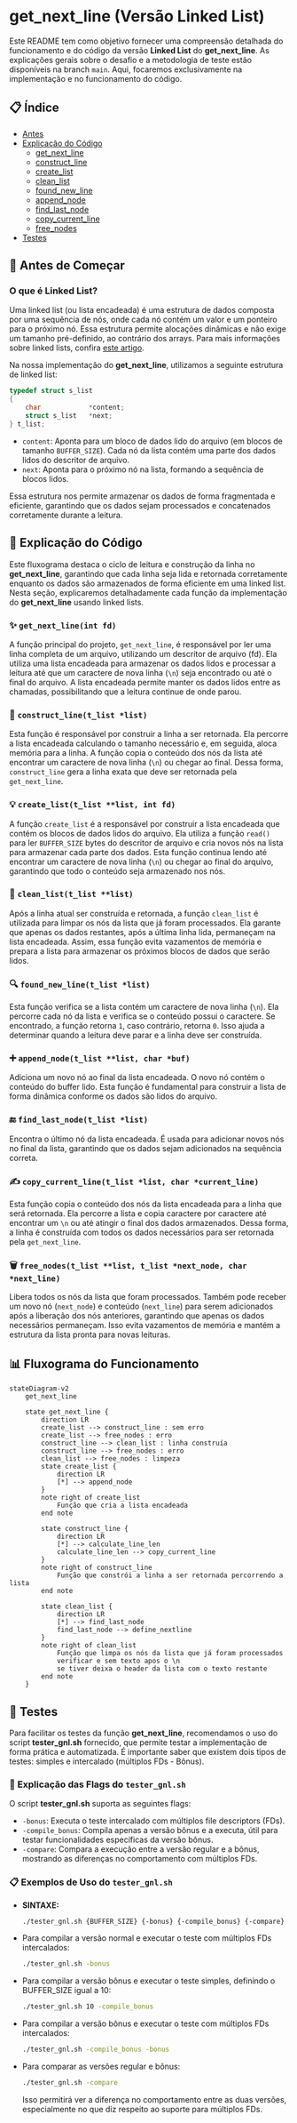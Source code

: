 # get_next_line (Versão Linked List)
Este README tem como objetivo fornecer uma compreensão detalhada do funcionamento e do código da versão **Linked List** do **get_next_line**. As explicações gerais sobre o desafio e a metodologia de teste estão disponíveis na branch `main`. Aqui, focaremos exclusivamente na implementação e no funcionamento do código.

## 📋 Índice
- [Antes](#-antes-de-começar)
- [Explicação do Código](#explicação-do-código)
  - [get_next_line](#get_next_line)
  - [construct_line](#construct_line)
  - [create_list](#create_list)
  - [clean_list](#clean_list)
  - [found_new_line](#found_new_line)
  - [append_node](#append_node)
  - [find_last_node](#find_last_node)
  - [copy_current_line](#copy_current_line)
  - [free_nodes](#free_nodes)
- [Testes](#testes)

## 🚀 Antes de Começar
### O que é Linked List?
Uma linked list (ou lista encadeada) é uma estrutura de dados composta por uma sequência de nós, onde cada nó contém um valor e um ponteiro para o próximo nó. Essa estrutura permite alocações dinâmicas e não exige um tamanho pré-definido, ao contrário dos arrays. Para mais informações sobre linked lists, confira [este artigo](https://www.simplilearn.com/tutorials/c-tutorial/singly-linked-list-in-c).

Na nossa implementação do **get_next_line**, utilizamos a seguinte estrutura de linked list:

```c
typedef struct s_list
{
	char			*content;
	struct s_list	*next;
} t_list;
```

- `content`: Aponta para um bloco de dados lido do arquivo (em blocos de tamanho `BUFFER_SIZE`). Cada nó da lista contém uma parte dos dados lidos do descritor de arquivo.
- `next`: Aponta para o próximo nó na lista, formando a sequência de blocos lidos.

Essa estrutura nos permite armazenar os dados de forma fragmentada e eficiente, garantindo que os dados sejam processados e concatenados corretamente durante a leitura.

## 📜 Explicação do Código

Este fluxograma destaca o ciclo de leitura e construção da linha no **get_next_line**, garantindo que cada linha seja lida e retornada corretamente enquanto os dados são armazenados de forma eficiente em uma linked list.
Nesta seção, explicaremos detalhadamente cada função da implementação do **get_next_line** usando linked lists.

### ✨ `get_next_line(int fd)`
A função principal do projeto, `get_next_line`, é responsável por ler uma linha completa de um arquivo, utilizando um descritor de arquivo (fd). Ela utiliza uma lista encadeada para armazenar os dados lidos e processar a leitura até que um caractere de nova linha (`\n`) seja encontrado ou até o final do arquivo. A lista encadeada permite manter os dados lidos entre as chamadas, possibilitando que a leitura continue de onde parou.

### 📜 `construct_line(t_list *list)`
Esta função é responsável por construir a linha a ser retornada. Ela percorre a lista encadeada calculando o tamanho necessário e, em seguida, aloca memória para a linha. A função copia o conteúdo dos nós da lista até encontrar um caractere de nova linha (`\n`) ou chegar ao final. Dessa forma, `construct_line` gera a linha exata que deve ser retornada pela `get_next_line`.

### 💡 `create_list(t_list **list, int fd)`
A função `create_list` é a responsável por construir a lista encadeada que contém os blocos de dados lidos do arquivo. Ela utiliza a função `read()` para ler `BUFFER_SIZE` bytes do descritor de arquivo e cria novos nós na lista para armazenar cada parte dos dados. Esta função continua lendo até encontrar um caractere de nova linha (`\n`) ou chegar ao final do arquivo, garantindo que todo o conteúdo seja armazenado nos nós.

### 🔧 `clean_list(t_list **list)`
Após a linha atual ser construída e retornada, a função `clean_list` é utilizada para limpar os nós da lista que já foram processados. Ela garante que apenas os dados restantes, após a última linha lida, permaneçam na lista encadeada. Assim, essa função evita vazamentos de memória e prepara a lista para armazenar os próximos blocos de dados que serão lidos.

### 🔍 `found_new_line(t_list *list)`
Esta função verifica se a lista contém um caractere de nova linha (`\n`). Ela percorre cada nó da lista e verifica se o conteúdo possui o caractere. Se encontrado, a função retorna `1`, caso contrário, retorna `0`. Isso ajuda a determinar quando a leitura deve parar e a linha deve ser construída.

### ➕ `append_node(t_list **list, char *buf)`
Adiciona um novo nó ao final da lista encadeada. O novo nó contém o conteúdo do buffer lido. Esta função é fundamental para construir a lista de forma dinâmica conforme os dados são lidos do arquivo.

### 🔚 `find_last_node(t_list *list)`
Encontra o último nó da lista encadeada. É usada para adicionar novos nós no final da lista, garantindo que os dados sejam adicionados na sequência correta.

### ✍️ `copy_current_line(t_list *list, char *current_line)`
Esta função copia o conteúdo dos nós da lista encadeada para a linha que será retornada. Ela percorre a lista e copia caractere por caractere até encontrar um `\n` ou até atingir o final dos dados armazenados. Dessa forma, a linha é construída com todos os dados necessários para ser retornada pela `get_next_line`.

### 🗑️ `free_nodes(t_list **list, t_list *next_node, char *next_line)`
Libera todos os nós da lista que foram processados. Também pode receber um novo nó (`next_node`) e conteúdo (`next_line`) para serem adicionados após a liberação dos nós anteriores, garantindo que apenas os dados necessários permaneçam. Isso evita vazamentos de memória e mantém a estrutura da lista pronta para novas leituras.

## 📊 Fluxograma do Funcionamento
```mermaid
stateDiagram-v2
    get_next_line

    state get_next_line {
        direction LR
        create_list --> construct_line : sem erro
        create_list --> free_nodes : erro
        construct_line --> clean_list : linha construía
        construct_line --> free_nodes : erro
        clean_list --> free_nodes : limpeza
        state create_list {
            direction LR
            [*] --> append_node 
        }
        note right of create_list
            Função que cria a lista encadeada
        end note
        
        state construct_line {
            direction LR
            [*] --> calculate_line_len
            calculate_line_len --> copy_current_line
        }
        note right of construct_line
            Função que constrói a linha a ser retornada percorrendo a lista
        end note

        state clean_list {
            direction LR
            [*] --> find_last_node
            find_last_node --> define_nextline
        }
        note right of clean_list
            Função que limpa os nós da lista que já foram processados
            verificar e sem texto apos o \n
            se tiver deixa o header da lista com o texto restante
        end note
    }

```

## 🧪 Testes
Para facilitar os testes da função **get_next_line**, recomendamos o uso do script **tester_gnl.sh** fornecido, que permite testar a implementação de forma prática e automatizada. É importante saber que existem dois tipos de testes: simples e intercalado (múltiplos FDs - Bônus).

### 🚩 Explicação das Flags do `tester_gnl.sh`
O script **tester_gnl.sh** suporta as seguintes flags:

- `-bonus`: Executa o teste intercalado com múltiplos file descriptors (FDs).
- `-compile_bonus`: Compila apenas a versão bônus e a executa, útil para testar funcionalidades específicas da versão bônus.
- `-compare`: Compara a execução entre a versão regular e a bônus, mostrando as diferenças no comportamento com múltiplos FDs.

### 📋 Exemplos de Uso do `tester_gnl.sh`
- **SINTAXE:**
  ```bash
  ./tester_gnl.sh {BUFFER_SIZE} {-bonus} {-compile_bonus} {-compare}
  ```
- Para compilar a versão normal e executar o teste com múltiplos FDs intercalados:
  ```bash
  ./tester_gnl.sh -bonus
  ```
- Para compilar a versão bônus e executar o teste simples, definindo o BUFFER_SIZE igual a 10:
  ```bash
  ./tester_gnl.sh 10 -compile_bonus
  ```
- Para compilar a versão bônus e executar o teste com múltiplos FDs intercalados:
  ```bash
  ./tester_gnl.sh -compile_bonus -bonus
  ```
- Para comparar as versões regular e bônus:
  ```bash
  ./tester_gnl.sh -compare
  ```
  Isso permitirá ver a diferença no comportamento entre as duas versões, especialmente no que diz respeito ao suporte para múltiplos FDs.

